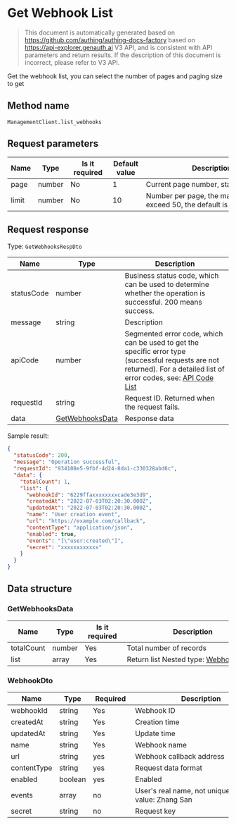 # Get Webhook List

<!--
Warning ⚠️:
Do not modify this document directly,
https://github.com/Authing/authing-docs-factory
Use this project to generate
-->

<LastUpdated />

> This document is automatically generated based on https://github.com/authing/authing-docs-factory based on https://api-explorer.genauth.ai V3 API, and is consistent with API parameters and return results. If the description of this document is incorrect, please refer to V3 API.

Get the webhook list, you can select the number of pages and paging size to get

## Method name

`ManagementClient.list_webhooks`

## Request parameters

| Name  | Type   | <div style="width:80px">Is it required</div> | <div style="width:60px">Default value</div> | <div style="width:300px">Description</div>                       | <div style="width:200px">Sample value</div> |
| ----- | ------ | -------------------------------------------- | ------------------------------------------- | ---------------------------------------------------------------- | ------------------------------------------- |
| page  | number | No                                           | 1                                           | Current page number, starting from 1                             | `1`                                         |
| limit | number | No                                           | 10                                          | Number per page, the maximum cannot exceed 50, the default is 10 | `10`                                        |

## Request response

Type: `GetWebhooksRespDto`

| Name       | Type                                           | Description                                                                                                                                                                                                                                                                                                                                    |
| ---------- | ---------------------------------------------- | ---------------------------------------------------------------------------------------------------------------------------------------------------------------------------------------------------------------------------------------------------------------------------------------------------------------------------------------------- |
| statusCode | number                                         | Business status code, which can be used to determine whether the operation is successful. 200 means success.                                                                                                                                                                                                                                   |
| message    | string                                         | Description                                                                                                                                                                                                                                                                                                                                    |
| apiCode    | number                                         | Segmented error code, which can be used to get the specific error type (successful requests are not returned). For a detailed list of error codes, see: [API Code List](https://api-explorer.genauth.ai/?tag=group/%E5%BC%80%E5%8F%91%E5%87%86%E5%A4%87#tag/%E5%BC%80%E5%8F%91%E5%87%86%E5%A4%87/%E9%94%99%E8%AF%AF%E5%A4%84%E7%90%86/apiCode) |
| requestId  | string                                         | Request ID. Returned when the request fails.                                                                                                                                                                                                                                                                                                   |
| data       | <a href="#GetWebhooksData">GetWebhooksData</a> | Response data                                                                                                                                                                                                                                                                                                                                  |

Sample result:

```json
{
  "statusCode": 200,
  "message": "Operation successful",
  "requestId": "934108e5-9fbf-4d24-8da1-c330328abd6c",
  "data": {
    "totalCount": 1,
    "list": {
      "webhookId": "6229ffaxxxxxxxxcade3e3d9",
      "createdAt": "2022-07-03T02:20:30.000Z",
      "updatedAt": "2022-07-03T02:20:30.000Z",
      "name": "User creation event",
      "url": "https://example.com/callback",
      "contentType": "application/json",
      "enabled": true,
      "events": "[\"user:created\"]",
      "secret": "xxxxxxxxxxxx"
    }
  }
}
```

## Data structure

### <a id="GetWebhooksData"></a> GetWebhooksData

| Name       | Type   | <div style="width:80px">Is it required</div> | <div style="width:300px">Description</div>                     | <div style="width:200px">Sample value</div> |
| ---------- | ------ | -------------------------------------------- | -------------------------------------------------------------- | ------------------------------------------- |
| totalCount | number | Yes                                          | Total number of records                                        | `1`                                         |
| list       | array  | Yes                                          | Return list Nested type: <a href="#WebhookDto">WebhookDto</a>. |                                             |

### <a id="WebhookDto"></a> WebhookDto

| Name        | Type    | <div style="width:80px">Required</div> | <div style="width:300px">Description</div>             | <div style="width:200px">Sample value</div> |
| ----------- | ------- | -------------------------------------- | ------------------------------------------------------ | ------------------------------------------- |
| webhookId   | string  | Yes                                    | Webhook ID                                             | `6229ffaxxxxxxxxcade3e3d9`                  |
| createdAt   | string  | Yes                                    | Creation time                                          | `2022-07-03T02:20:30.000Z`                  |
| updatedAt   | string  | Yes                                    | Update time                                            | `2022-07-03T02:20:30.000Z`                  |
| name        | string  | Yes                                    | Webhook name                                           | `User created event`                        |
| url         | string  | yes                                    | Webhook callback address                               | `https://example.com/callback`              |
| contentType | string  | yes                                    | Request data format                                    | application/json                            |
| enabled     | boolean | yes                                    | Enabled                                                | `true`                                      |
| events      | array   | no                                     | User's real name, not unique. Example value: Zhang San | `["user:created"]`                          |
| secret      | string  | no                                     | Request key                                            | `xxxxxxxxxxxx`                              |
